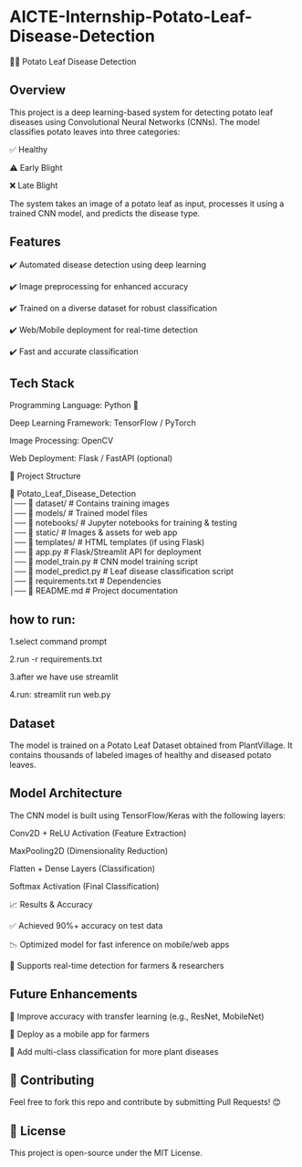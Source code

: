 # AICTE-Internship-Potato-Leaf-Disease-Detection
🥔🍃 Potato Leaf Disease Detection
## Overview
This project is a deep learning-based system for detecting potato leaf diseases using Convolutional Neural Networks (CNNs). The model classifies potato leaves into three categories:

✅ Healthy

⚠️ Early Blight

❌ Late Blight

The system takes an image of a potato leaf as input, processes it using a trained CNN model, and predicts the disease type.

## Features
✔️ Automated disease detection using deep learning

✔️ Image preprocessing for enhanced accuracy

✔️ Trained on a diverse dataset for robust classification

✔️ Web/Mobile deployment for real-time detection

✔️ Fast and accurate classification

##  Tech Stack
Programming Language: Python 🐍

Deep Learning Framework: TensorFlow / PyTorch

Image Processing: OpenCV

Web Deployment: Flask / FastAPI (optional)

📂 Project Structure

📁 Potato_Leaf_Disease_Detection  
│── 📂 dataset/              # Contains training images  
│── 📂 models/               # Trained model files  
│── 📂 notebooks/            # Jupyter notebooks for training & testing  
│── 📂 static/               # Images & assets for web app  
│── 📂 templates/            # HTML templates (if using Flask)  
│── 📜 app.py                # Flask/Streamlit API for deployment  
│── 📜 model_train.py        # CNN model training script  
│── 📜 model_predict.py      # Leaf disease classification script  
│── 📜 requirements.txt      # Dependencies  
│── 📜 README.md             # Project documentation  

## how to run:
1.select command prompt

2.run -r requirements.txt

3.after we have use streamlit

4.run: streamlit run web.py

## Dataset
The model is trained on a Potato Leaf Dataset obtained from PlantVillage. It contains thousands of labeled images of healthy and diseased potato leaves.

## Model Architecture
The CNN model is built using TensorFlow/Keras with the following layers:

Conv2D + ReLU Activation (Feature Extraction)

MaxPooling2D (Dimensionality Reduction)

Flatten + Dense Layers (Classification)

Softmax Activation (Final Classification)

📈 Results & Accuracy

✅ Achieved 90%+ accuracy on test data

📉 Optimized model for fast inference on mobile/web apps

📌 Supports real-time detection for farmers & researchers

##  Future Enhancements
🔹 Improve accuracy with transfer learning (e.g., ResNet, MobileNet)

🔹 Deploy as a mobile app for farmers

🔹 Add multi-class classification for more plant diseases

## 🤝 Contributing
Feel free to fork this repo and contribute by submitting Pull Requests! 😊

## 📜 License
This project is open-source under the MIT License.
